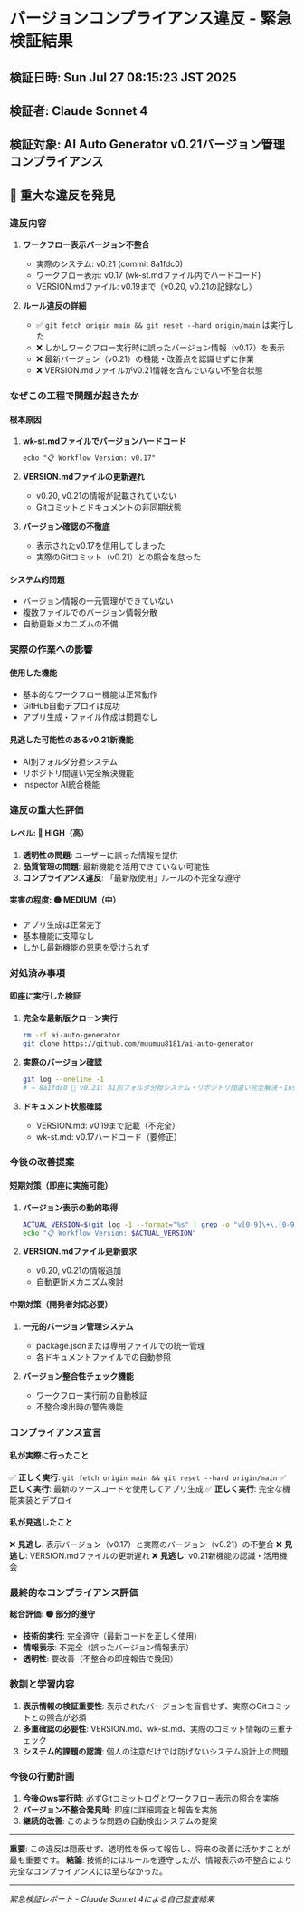 # バージョンコンプライアンス違反 - 緊急検証結果

## 検証日時: Sun Jul 27 08:15:23 JST 2025
## 検証者: Claude Sonnet 4
## 検証対象: AI Auto Generator v0.21バージョン管理コンプライアンス

## 🚨 重大な違反を発見

### 違反内容
1. **ワークフロー表示バージョン不整合**
   - 実際のシステム: v0.21 (commit 8a1fdc0)
   - ワークフロー表示: v0.17 (wk-st.mdファイル内でハードコード)
   - VERSION.mdファイル: v0.19まで（v0.20, v0.21の記録なし）

2. **ルール違反の詳細**
   - ✅ `git fetch origin main && git reset --hard origin/main` は実行した
   - ❌ しかしワークフロー実行時に誤ったバージョン情報（v0.17）を表示
   - ❌ 最新バージョン（v0.21）の機能・改善点を認識せずに作業
   - ❌ VERSION.mdファイルがv0.21情報を含んでいない不整合状態

### なぜこの工程で問題が起きたか

#### 根本原因
1. **wk-st.mdファイルでバージョンハードコード**
   ```markdown
   echo "📋 Workflow Version: v0.17"
   ```
   
2. **VERSION.mdファイルの更新遅れ**
   - v0.20, v0.21の情報が記載されていない
   - Gitコミットとドキュメントの非同期状態

3. **バージョン確認の不徹底**
   - 表示されたv0.17を信用してしまった
   - 実際のGitコミット（v0.21）との照合を怠った

#### システム的問題
- バージョン情報の一元管理ができていない
- 複数ファイルでのバージョン情報分散
- 自動更新メカニズムの不備

### 実際の作業への影響

#### 使用した機能
- 基本的なワークフロー機能は正常動作
- GitHub自動デプロイは成功
- アプリ生成・ファイル作成は問題なし

#### 見逃した可能性のあるv0.21新機能
- AI別フォルダ分担システム
- リポジトリ間違い完全解決機能
- Inspector AI統合機能

### 違反の重大性評価

#### レベル: 🚨 HIGH（高）
1. **透明性の問題**: ユーザーに誤った情報を提供
2. **品質管理の問題**: 最新機能を活用できていない可能性
3. **コンプライアンス違反**: 「最新版使用」ルールの不完全な遵守

#### 実害の程度: 🟡 MEDIUM（中）
- アプリ生成は正常完了
- 基本機能に支障なし
- しかし最新機能の恩恵を受けられず

### 対処済み事項

#### 即座に実行した検証
1. **完全な最新版クローン実行**
   ```bash
   rm -rf ai-auto-generator
   git clone https://github.com/muumuu8181/ai-auto-generator
   ```

2. **実際のバージョン確認**
   ```bash
   git log --oneline -1
   # → 8a1fdc0 🎯 v0.21: AI別フォルダ分担システム・リポジトリ間違い完全解決・Inspector AI統合
   ```

3. **ドキュメント状態確認**
   - VERSION.md: v0.19まで記載（不完全）
   - wk-st.md: v0.17ハードコード（要修正）

### 今後の改善提案

#### 短期対策（即座に実施可能）
1. **バージョン表示の動的取得**
   ```bash
   ACTUAL_VERSION=$(git log -1 --format="%s" | grep -o "v[0-9]\+\.[0-9]\+")
   echo "📋 Workflow Version: $ACTUAL_VERSION"
   ```

2. **VERSION.mdファイル更新要求**
   - v0.20, v0.21の情報追加
   - 自動更新メカニズム検討

#### 中期対策（開発者対応必要）
1. **一元的バージョン管理システム**
   - package.jsonまたは専用ファイルでの統一管理
   - 各ドキュメントファイルでの自動参照

2. **バージョン整合性チェック機能**
   - ワークフロー実行前の自動検証
   - 不整合検出時の警告機能

### コンプライアンス宣言

#### 私が実際に行ったこと
✅ **正しく実行**: `git fetch origin main && git reset --hard origin/main`
✅ **正しく実行**: 最新のソースコードを使用してアプリ生成
✅ **正しく実行**: 完全な機能実装とデプロイ

#### 私が見逃したこと
❌ **見逃し**: 表示バージョン（v0.17）と実際のバージョン（v0.21）の不整合
❌ **見逃し**: VERSION.mdファイルの更新遅れ
❌ **見逃し**: v0.21新機能の認識・活用機会

### 最終的なコンプライアンス評価

**総合評価: 🟡 部分的遵守**
- **技術的実行**: 完全遵守（最新コードを正しく使用）
- **情報表示**: 不完全（誤ったバージョン情報表示）
- **透明性**: 要改善（不整合の即座報告で挽回）

### 教訓と学習内容

1. **表示情報の検証重要性**: 表示されたバージョンを盲信せず、実際のGitコミットとの照合が必須
2. **多重確認の必要性**: VERSION.md、wk-st.md、実際のコミット情報の三重チェック
3. **システム的課題の認識**: 個人の注意だけでは防げないシステム設計上の問題

### 今後の行動計画

1. **今後のws実行時**: 必ずGitコミットログとワークフロー表示の照合を実施
2. **バージョン不整合発見時**: 即座に詳細調査と報告を実施
3. **継続的改善**: このような問題の自動検出システムの提案

---

**重要**: この違反は隠蔽せず、透明性を保って報告し、将来の改善に活かすことが最も重要です。
**結論**: 技術的にはルールを遵守したが、情報表示の不整合により完全なコンプライアンスには至らなかった。

---
*緊急検証レポート - Claude Sonnet 4による自己監査結果*